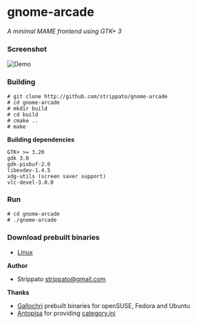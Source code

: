 # gnome-arcade
*A minimal MAME frontend using GTK+ 3*

### Screenshot
![Demo](https://raw.githubusercontent.com/strippato/gnome-arcade/master/wiki/gnome-arcade.gif)

### Building
```
# git clone http://github.com/strippato/gnome-arcade
# cd gnome-arcade
# mkdir build
# cd build
# cmake ..
# make
```

**Building dependencies**
```
GTK+ >= 3.20
gdk 3.0
gdk-pixbuf-2.0
libevdev-1.4.5
xdg-utils (screen saver support)
vlc-devel-3.0.0
```

### Run
```
# cd gnome-arcade
# ./gnome-arcade
```

### Download prebuilt binaries
- [Linux](http://software.opensuse.org/download.html?project=home%3Agallochri%3AStrippato&package=gnome-arcade)

**Author**
 * Strippato <strippato@gmail.com>

**Thanks**
* [Gallochri](https://github.com/gallochri) prebuilt binaries for openSUSE, Fedora and Ubuntu
* [Antopisa](http://www.progettosnaps.net) for providing [category.ini](http://www.progettosnaps.net/MAME/pS_category.zip)



